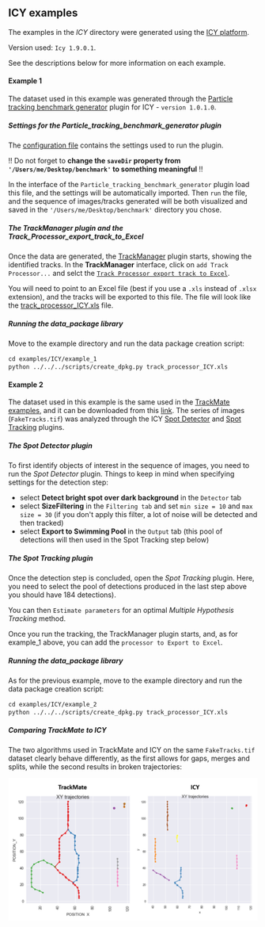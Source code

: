 ## ICY examples

The examples in the *ICY* directory were generated using the [ICY platform](http://icy.bioimageanalysis.org/).

Version used: `Icy 1.9.0.1`.

See the descriptions below for more information on each example.

#### Example 1
The dataset used in this example was generated through the [Particle tracking benchmark generator](http://icy.bioimageanalysis.org/plugin/Particle_tracking_benchmark_generator) plugin for ICY - `version 1.0.1.0`.

##### Settings for the Particle_tracking_benchmark_generator plugin
The [configuration file](example_1/particle_tracking_config.txt) contains the settings used to run the plugin.

!! Do not forget to **change the `saveDir` property from `'/Users/me/Desktop/benchmark'` to something meaningful** !!

In the interface of the `Particle_tracking_benchmark_generator` plugin load this file, and the settings will be automatically imported.
Then `run` the file, and the sequence of images/tracks generated will be both visualized and saved in the `'/Users/me/Desktop/benchmark'` directory you chose.

##### The TrackManager plugin and the Track_Processor_export_track_to_Excel
Once the data are generated, the [TrackManager](http://icy.bioimageanalysis.org/plugin/Track_Manager) plugin starts, showing the identified tracks.
In the **TrackManager** interface, click on  `add Track Processor...` and selct the [`Track Processor export track to Excel`](http://icy.bioimageanalysis.org/plugin/Track_Processor_export_track_to_Excel).

You will need to point to an Excel file (best if you use a `.xls` instead of `.xlsx` extension), and the tracks will be exported to this file.
The file will look like the [track_processor_ICY.xls](example_1/track_processor_ICY.xls) file.

##### Running the data_package library
Move to the example directory and run the data package creation script:

```
cd examples/ICY/example_1
python ../../../scripts/create_dpkg.py track_processor_ICY.xls
```

#### Example 2
The dataset used in this example is the same used in the [TrackMate examples](../TrackMate), and it can be downloaded from this [link](http://fiji.sc/samples/FakeTracks.tif).
The series of images (`FakeTracks.tif`) was analyzed through the ICY [Spot Detector](http://icy.bioimageanalysis.org/plugin/Spot_Detector) and [Spot Tracking](http://icy.bioimageanalysis.org/plugin/Spot_Tracking) plugins.

##### The Spot Detector plugin
To first identify objects of interest in the sequence of images, you need to run the *Spot Detector* plugin. Things to keep in mind when specifying settings for the detection step:

- select **Detect bright spot over dark background** in the `Detector` tab
- select **SizeFiltering** in the `Filtering tab` and set `min size = 10` and `max size = 30` (if you don't apply this filter, a lot of noise will be detected and then tracked)
- select **Export to Swimming Pool** in the `Output` tab (this pool of detections will then used in the Spot Tracking step below)

##### The Spot Tracking plugin
Once the detection step is concluded, open the *Spot Tracking* plugin.
Here, you need to select the pool of detections produced in the last step above you should have 184 detections).

You can then `Estimate parameters` for an optimal *Multiple Hypothesis Tracking* method.

Once you run the tracking, the TrackManager plugin starts, and, as for example_1 above, you can add the `processor to Export to Excel`.


##### Running the data_package library
As for the previous example, move to the example directory and run the data package creation script:

```
cd examples/ICY/example_2
python ../../../scripts/create_dpkg.py track_processor_ICY.xls
```

##### Comparing TrackMate to ICY
The two algorithms used in TrackMate and ICY on the same `FakeTracks.tif` dataset clearly behave differently, as the first allows for gaps, merges and splits, while the second results in broken trajectories:

![comparison_TM_ICY](comparison_TM_ICY.png)
